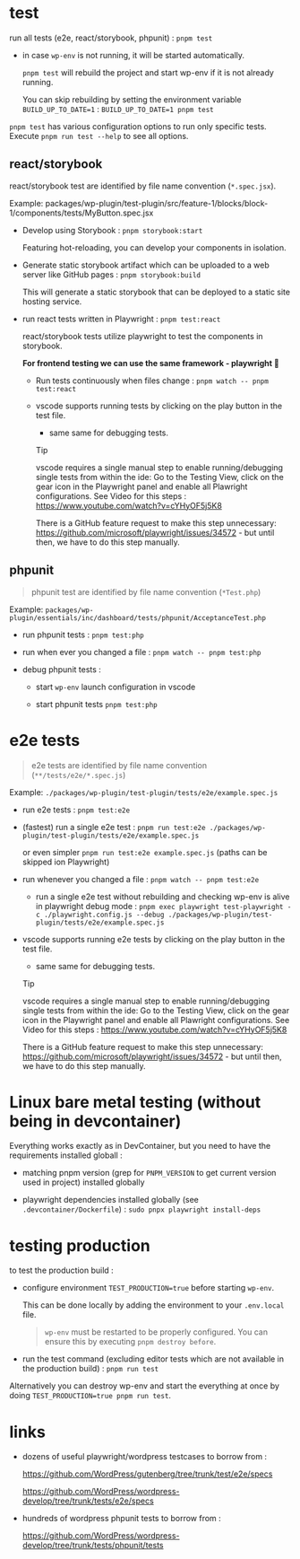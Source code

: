 # test

run all tests (e2e, react/storybook, phpunit) : `pnpm test`

- in case `wp-env` is not running, it will be started automatically.

  `pnpm test` will rebuild the project and start wp-env if it is not already running.

  You can skip rebuilding by setting the environment variable `BUILD_UP_TO_DATE=1` : `BUILD_UP_TO_DATE=1 pnpm test`

`pnpm test` has various configuration options to run only specific tests. Execute `pnpm run test --help` to see all options.

## react/storybook

react/storybook test are identified by file name convention (`*.spec.jsx`).

Example: packages/wp-plugin/test-plugin/src/feature-1/blocks/block-1/components/tests/MyButton.spec.jsx

- Develop using Storybook : `pnpm storybook:start`

  Featuring hot-reloading, you can develop your components in isolation.

- Generate static storybook artifact which can be uploaded to a web server like GitHub pages : `pnpm storybook:build`

  This will generate a static storybook that can be deployed to a static site hosting service.

- run react tests written in Playwright : `pnpm test:react`

  react/storybook tests utilize playwright to test the components in storybook.

  **For frontend testing we can use the same framework - playwright 🙌**

  - Run tests continuously when files change : `pnpm watch -- pnpm test:react`

  - vscode supports running tests by clicking on the play button in the test file.

    - same same for debugging tests.

    > [!TIP]
    > vscode requires a single manual step to enable running/debugging single tests from within the ide:
    > Go to the Testing View, click on the gear icon in the Playwright panel and enable all Plawright configurations.
    > See Video for this steps : https://www.youtube.com/watch?v=cYHyOF5j5K8
    >
    > There is a GitHub feature request to make this step unnecessary: https://github.com/microsoft/playwright/issues/34572 - but until then, we have to do this step manually.

## phpunit

> phpunit test are identified by file name convention (`*Test.php`)

Example: `packages/wp-plugin/essentials/inc/dashboard/tests/phpunit/AcceptanceTest.php`

- run phpunit tests : `pnpm test:php`

- run when ever you changed a file : `pnpm watch -- pnpm test:php`

- debug phpunit tests :

  - start `wp-env` launch configuration in vscode

  - start phpunit tests `pnpm test:php`

# e2e tests

> e2e tests are identified by file name convention (`**/tests/e2e/*.spec.js`)

Example: `./packages/wp-plugin/test-plugin/tests/e2e/example.spec.js`

- run e2e tests : `pnpm test:e2e`

- (fastest) run a single e2e test : `pnpm run test:e2e ./packages/wp-plugin/test-plugin/tests/e2e/example.spec.js`

  or even simpler `pnpm run test:e2e example.spec.js` (paths can be skipped ion Playwright)

- run whenever you changed a file : `pnpm watch -- pnpm test:e2e`

  - run a single e2e test without rebuilding and checking wp-env is alive in playwright debug mode : `pnpm exec playwright test-playwright -c ./playwright.config.js --debug ./packages/wp-plugin/test-plugin/tests/e2e/example.spec.js`

- vscode supports running e2e tests by clicking on the play button in the test file.

  - same same for debugging tests.

  > [!TIP]
  > vscode requires a single manual step to enable running/debugging single tests from within the ide:
  > Go to the Testing View, click on the gear icon in the Playwright panel and enable all Plawright configurations.
  > See Video for this steps : https://www.youtube.com/watch?v=cYHyOF5j5K8
  >
  > There is a GitHub feature request to make this step unnecessary: https://github.com/microsoft/playwright/issues/34572 - but until then, we have to do this step manually.

# Linux bare metal testing (without being in devcontainer)

Everything works exactly as in DevContainer, but you need to have the requirements installed globall :

- matching pnpm version (grep for `PNPM_VERSION` to get current version used in project) installed globally

- playwright dependencies installed globally (see `.devcontainer/Dockerfile`) : `sudo pnpx playwright install-deps`

# testing production

to test the production build :

- configure environment `TEST_PRODUCTION=true` before starting `wp-env`.

  This can be done locally by adding the environment to your `.env.local` file.

  > `wp-env` must be restarted to be properly configured. You can ensure this by executing `pnpm destroy before`.

- run the test command (excluding editor tests which are not available in the production build) : `pnpm run test`

Alternatively you can destroy wp-env and start the everything at once by doing `TEST_PRODUCTION=true pnpm run test`.

# links

- dozens of useful playwright/wordpress testcases to borrow from :

  https://github.com/WordPress/gutenberg/tree/trunk/test/e2e/specs

  https://github.com/WordPress/wordpress-develop/tree/trunk/tests/e2e/specs

- hundreds of wordpress phpunit tests to borrow from :

  https://github.com/WordPress/wordpress-develop/tree/trunk/tests/phpunit/tests
